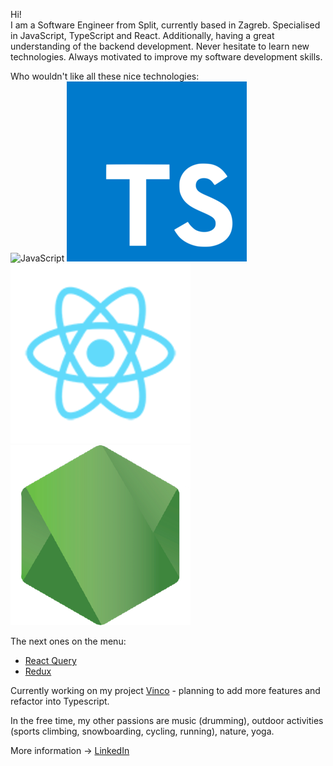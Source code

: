 Hi! <br>
I am a Software Engineer from Split, currently based in Zagreb. Specialised in JavaScript, TypeScript and React. Additionally, having a great understanding of the backend development. Never hesitate to learn new technologies. Always motivated to improve my software development skills.

Who wouldn't like all these nice technologies: <br>
![JavaScript](http://3con14.biz/code/_data/js/intro/js-logo.png) ![TypeScript](https://raw.githubusercontent.com/github/explore/80688e429a7d4ef2fca1e82350fe8e3517d3494d/topics/typescript/typescript.png) ![React](https://raw.githubusercontent.com/github/explore/80688e429a7d4ef2fca1e82350fe8e3517d3494d/topics/react/react.png) ![NodeJS](https://raw.githubusercontent.com/github/explore/80688e429a7d4ef2fca1e82350fe8e3517d3494d/topics/nodejs/nodejs.png)






The next ones on the menu:
- [React Query](https://react-query.tanstack.com/)
- [Redux](https://redux.js.org/)

Currently working on my project [Vinco](https://github.com/urisk333/vinco) - planning to add more features and refactor into Typescript.

In the free time, my other passions are music (drumming), outdoor activities (sports climbing, snowboarding, cycling, running), nature, yoga.

More information -> [LinkedIn](https://www.linkedin.com/in/ivan-car/)

